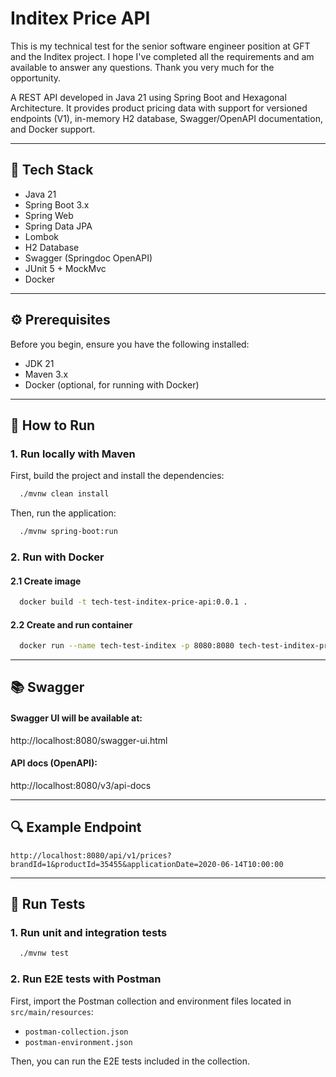 # Inditex Price API
This is my technical test for the senior software engineer position at GFT and the Inditex project. I hope I've completed all the requirements and am available to answer any questions. Thank you very much for the opportunity.

A REST API developed in Java 21 using Spring Boot and Hexagonal Architecture. It provides product pricing data with support for versioned endpoints (V1), in-memory H2 database, Swagger/OpenAPI documentation, and Docker support.

---

## 🧱 Tech Stack

- Java 21
- Spring Boot 3.x
- Spring Web
- Spring Data JPA
- Lombok
- H2 Database
- Swagger (Springdoc OpenAPI)
- JUnit 5 + MockMvc
- Docker

---

## ⚙️ Prerequisites

Before you begin, ensure you have the following installed:
- JDK 21
- Maven 3.x
- Docker (optional, for running with Docker)

---

## 🚀 How to Run

### 1. Run locally with Maven

First, build the project and install the dependencies:
```bash
  ./mvnw clean install
```

Then, run the application:
```bash
  ./mvnw spring-boot:run
```

### 2. Run with Docker

#### 2.1 Create image
```bash
  docker build -t tech-test-inditex-price-api:0.0.1 .
```

#### 2.2 Create and run container
```bash
  docker run --name tech-test-inditex -p 8080:8080 tech-test-inditex-price-api:0.0.1
```

---

## 📚 Swagger

#### Swagger UI will be available at:
http://localhost:8080/swagger-ui.html

#### API docs (OpenAPI):
http://localhost:8080/v3/api-docs

---

## 🔍 Example Endpoint

```http request
http://localhost:8080/api/v1/prices?brandId=1&productId=35455&applicationDate=2020-06-14T10:00:00
```

---

## 🧪 Run Tests

### 1. Run unit and integration tests
```bash
  ./mvnw test
```

### 2. Run E2E tests with Postman

First, import the Postman collection and environment files located in `src/main/resources`:
- `postman-collection.json`
- `postman-environment.json`

Then, you can run the E2E tests included in the collection.
